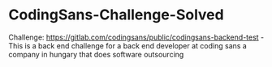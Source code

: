 # CodingSans-Challenge-Solved
Challenge: https://gitlab.com/codingsans/public/codingsans-backend-test - This is a back end challenge for a back end developer at coding sans a company in hungary that does software outsourcing
